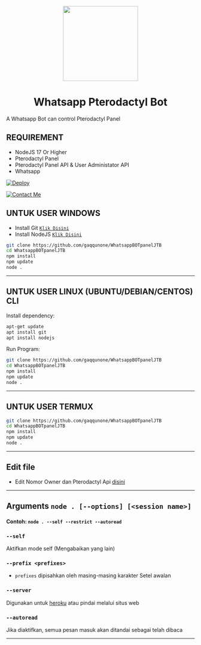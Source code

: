 <p align="center">
	<img src="https://pterodactyl.io/logos/banner_logo.png" width="200" style="margin-left: auto;margin-right: auto;display: block;">
</p>
<h1 align="center">Whatsapp Pterodactyl Bot</h1>
<h align="center">A Whatsapp Bot can control Pterodactyl Panel</h>

## REQUIREMENT
* NodeJS 17 Or Higher
* Pterodactyl Panel
* Pterodactyl Panel API & User Administator API
* Whatsapp

[![Deploy](https://www.herokucdn.com/deploy/button.svg)](https://heroku.com/deploy?template=https://github.com/Pann09/Pterodactyl-Whatsapp-Bot)

[![Contact Me](https://img.shields.io/badge/ContactMe-25D366?style=for-the-badge&logo=whatsapp&logoColor=white)](https://wa.me/6281234824414)


## UNTUK USER WINDOWS

* Install Git [`Klik Disini`](https://git-scm.com/downloads)
* Install NodeJS [`Klik Disini`](https://nodejs.org/en/download)

```bash
git clone https://github.com/gaqqunone/WhatsappBOTpanelJTB
cd WhatsappBOTpanelJTB
npm install
npm update
node .
```
---------
## UNTUK USER LINUX (UBUNTU/DEBIAN/CENTOS) CLI
Install dependency:
```bash
apt-get update
apt install git
apt install nodejs
```
Run Program:
```bash
git clone https://github.com/gaqqunone/WhatsappBOTpanelJTB
cd WhatsappBOTpanelJTB
npm install
npm update
node .
```
---------

## UNTUK USER TERMUX
```bash
git clone https://github.com/gaqqunone/WhatsappBOTpanelJTB
cd WhatsappBOTpanelJTB
npm install
npm update
node .
```
---------
## Edit file
- Edit Nomor Owner dan Pterodactyl Api [disini](https://github.com/gaqqunone/WhatsappBOTpanelJTB/blob/main/cpsetting/cpsettings.js)

---------

## Arguments `node . [--options] [<session name>]`

#### Contoh: `node . --self --restrict --autoread`

### `--self`

Aktifkan mode self (Mengabaikan yang lain)

### `--prefix <prefixes>`

* `prefixes` dipisahkan oleh masing-masing karakter
Setel awalan

### `--server`

Digunakan untuk [heroku](https://heroku.com/) atau pindai melalui situs web

### `--autoread`

Jika diaktifkan, semua pesan masuk akan ditandai sebagai telah dibaca


---------
